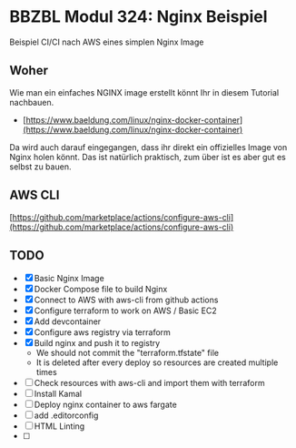 # BBZBL Modul 324: Nginx Beispiel

Beispiel CI/CI nach AWS eines simplen Nginx Image

## Woher

Wie man ein einfaches NGINX image erstellt könnt Ihr in diesem Tutorial nachbauen.

- [https://www.baeldung.com/linux/nginx-docker-container](https://www.baeldung.com/linux/nginx-docker-container)

Da wird auch darauf eingegangen, dass ihr direkt ein offizielles Image von Nginx holen könnt.
Das ist natürlich praktisch, zum über ist es aber gut es selbst zu bauen.

## AWS CLI

[https://github.com/marketplace/actions/configure-aws-cli](https://github.com/marketplace/actions/configure-aws-cli)

## TODO

- [x] Basic Nginx Image
- [x] Docker Compose file to build Nginx
- [x] Connect to AWS with aws-cli from github actions
- [x] Configure terraform to work on AWS / Basic EC2
- [x] Add devcontainer
- [x] Configure aws registry via terraform
- [x] Build nginx and push it to registry
  - We should not commit the "terraform.tfstate" file
  - It is deleted after every deploy so resources are created multiple times
- [ ] Check resources with aws-cli and import them with terraform
- [ ] Install Kamal
- [ ] Deploy nginx container to aws fargate
- [ ] add .editorconfig
- [ ] HTML Linting
- [ ] 
